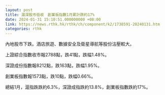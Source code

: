 ```yaml
---
layout: post
title: 滬深股市低收　創業板指數1月累計跌約17%
date: 2024-01-31 15:10:51.000000000 +08:00
link: https://news.rthk.hk/rthk/ch/component/k2/1738591-20240131.htm
categories: rthk
---
```


內地股市下跌。酒店旅遊、數據安全及衛星導航等股份沽壓較大。

上證綜合指數收市報2788點，跌41點，跌幅1.48%。

深證成份指數報8212點，跌163點，跌幅1.95%。

創業板指數報1573點，跌10點，跌幅0.66%。

總結1月，滬指跌跌約6.3%，深證成指跌約13.8%，創業板指數跌約17%。
